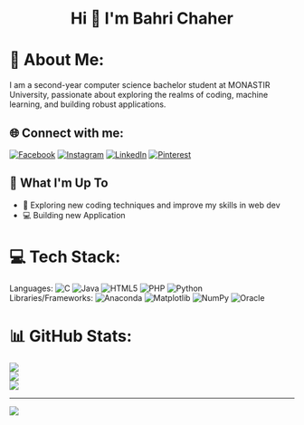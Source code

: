 <h1 align="center">Hi 👋 I'm Bahri Chaher</h1>

# 💫 About Me:

I am a second-year computer science bachelor student at MONASTIR University, passionate about exploring the realms of coding, machine learning, and building robust applications.

## 🌐 Connect with me:

[![Facebook](https://img.shields.io/badge/Facebook-%231877F2.svg?logo=Facebook&logoColor=white)](https://www.facebook.com/chaher.bahri.9/)
[![Instagram](https://img.shields.io/badge/Instagram-%23E4405F.svg?logo=Instagram&logoColor=white)](https://instagram.com/chaher.bah)
[![LinkedIn](https://img.shields.io/badge/LinkedIn-%230077B5.svg?logo=linkedin&logoColor=white)](https://www.linkedin.com/in/chaher-bahri-415a19221/)
[![Pinterest](https://img.shields.io/badge/Pinterest-%23E60023.svg?logo=Pinterest&logoColor=white)](https://www.pinterest.com/chahze/)

## 🚀 What I'm Up To

- 🤖 Exploring new coding techniques and improve my skills in web dev
- 💻 Building new Application

# 💻 Tech Stack:

Languages:
![C](https://img.shields.io/badge/c-%2300599C.svg?style=for-the-badge&logo=c&logoColor=white)
![Java](https://img.shields.io/badge/java-%23ED8B00.svg?style=for-the-badge&logo=openjdk&logoColor=white)
![HTML5](https://img.shields.io/badge/html5-%23E34F26.svg?style=for-the-badge&logo=html5&logoColor=white)
![PHP](https://img.shields.io/badge/php-%23777BB4.svg?style=for-the-badge&logo=php&logoColor=white)
![Python](https://img.shields.io/badge/python-3670A0?style=for-the-badge&logo=python&logoColor=ffdd54)<br>
Libraries/Frameworks:
![Anaconda](https://img.shields.io/badge/Anaconda-%2344A833.svg?style=for-the-badge&logo=anaconda&logoColor=white)
![Matplotlib](https://img.shields.io/badge/Matplotlib-%23ffffff.svg?style=for-the-badge&logo=Matplotlib&logoColor=black)
![NumPy](https://img.shields.io/badge/numpy-%23013243.svg?style=for-the-badge&logo=numpy&logoColor=white)
![Oracle](https://img.shields.io/badge/Oracle-F80000?style=for-the-badge&logo=oracle&logoColor=white)

# 📊 GitHub Stats:

![](https://github-readme-stats.vercel.app/api?username=chaher-bah&theme=onedark&hide_border=false&include_all_commits=true&count_private=false)<br/>
![](https://github-readme-streak-stats.herokuapp.com/?user=chaher-bah&theme=onedark&hide_border=false)<br/>
![](https://github-readme-stats.vercel.app/api/top-langs/?username=chaher-bah&theme=onedark&hide_border=false&include_all_commits=true&count_private=false&layout=compact)

---

[![](https://visitcount.itsvg.in/api?id=chaher-bah&icon=5&color=1)](https://visitcount.itsvg.in)

<!-- Proudly created with GPRM ( https://gprm.itsvg.in ) -->
